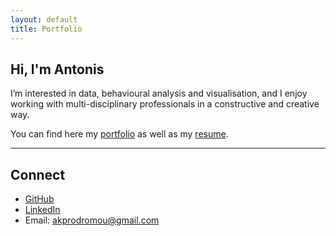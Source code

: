 ```yaml
---
layout: default
title: Portfolio
---
```


## Hi, I'm Antonis

I’m interested in data, behavioural analysis and visualisation, and I enjoy working with multi-disciplinary professionals in a constructive and creative way.

You can find here my [portfolio](./pages/portfolio.md) as well as my [resume](../Antonis_Prodromou_Resume.pdf).

---

## Connect

- [GitHub](https://github.com/akprodromou)
- [LinkedIn](https://www.linkedin.com/in/antonis-prodromou-535a4436a/)
- Email: akprodromou@gmail.com

